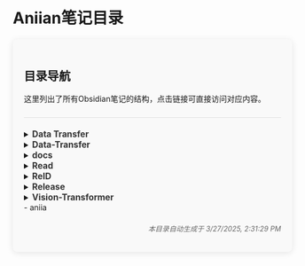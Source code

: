 # Aniian笔记目录

<div class="directory-container">
  <div class="directory-header">
    <h2>目录导航</h2>
    <p>这里列出了所有Obsidian笔记的结构，点击链接可直接访问对应内容。</p>
  </div>

  <div class="directory-content">
<details class="directory-folder">
  <summary><strong>Data Transfer</strong></summary>
  <div class="file-item">  - <a href="/aniian/Data-Transfer/Index" class="file-link">Index</a></div>
  <div class="file-item">  - <a href="/aniian/Data-Transfer/%E6%95%B0%E6%8D%AE%E7%9A%84%E9%A2%84%E5%A4%84%E7%90%86" class="file-link">数据的预处理</a></div>
  <div class="file-item">  - <a href="/aniian/Data-Transfer/%E6%9C%AA%E5%91%BD%E5%90%8D" class="file-link">未命名</a></div>
</details>
<details class="directory-folder">
  <summary><strong>Data-Transfer</strong></summary>
  <div class="file-item">  - <a href="/aniian/Data-Transfer/index" class="file-link">数据传输</a></div>
</details>
<details class="directory-folder">
  <summary><strong>docs</strong></summary>
  <div class="file-item">  - <a href="/aniian/docs/index" class="file-link">doc</a></div>
</details>
<details class="directory-folder">
  <summary><strong>Read</strong></summary>
  <details class="directory-folder">
    <summary><strong>Book</strong></summary>
    <details class="directory-folder">
      <summary><strong>AI-Engineering-Building-Applications-with-Foundation-Models</strong></summary>
      <div class="file-item">      - <a href="/aniian/Read/Book/AI-Engineering-Building-Applications-with-Foundation-Models/AI-Engineering-Building-Applications-with-Foundation-Models" class="file-link">AI-Engineering-Building-Applications-with-Foundation-Models</a></div>
      <div class="file-item">      - <a href="/aniian/Read/Book/AI-Engineering-Building-Applications-with-Foundation-Models/index" class="file-link">AI-Engineering-Building-Applications-with-Foundation-Model</a></div>
      <div class="file-item">      - <a href="/aniian/Read/Book/AI-Engineering-Building-Applications-with-Foundation-Models/%E7%AC%AC10%E7%AB%A0%EF%BC%9A-AI%E5%B7%A5%E7%A8%8B%E6%9E%B6%E6%9E%84%E5%92%8C%E7%94%A8%E6%88%B7%E5%8F%8D%E9%A6%88" class="file-link">第10章：-AI工程架构和用户反馈</a></div>
      <div class="file-item">      - <a href="/aniian/Read/Book/AI-Engineering-Building-Applications-with-Foundation-Models/%E7%AC%AC1%E7%AB%A0%EF%BC%9A-%E4%BB%8B%E7%BB%8D%E4%BD%BF%E7%94%A8%E5%9F%BA%E7%A1%80%E6%A8%A1%E5%9E%8B%E6%9E%84%E5%BB%BAAI%E5%BA%94%E7%94%A8" class="file-link">第1章：-介绍使用基础模型构建AI应用</a></div>
      <div class="file-item">      - <a href="/aniian/Read/Book/AI-Engineering-Building-Applications-with-Foundation-Models/%E7%AC%AC2%E7%AB%A0%EF%BC%9A-%E7%90%86%E8%A7%A3%E5%9F%BA%E7%A1%80%E6%A8%A1%E5%9E%8B" class="file-link">第2章：-理解基础模型</a></div>
      <div class="file-item">      - <a href="/aniian/Read/Book/AI-Engineering-Building-Applications-with-Foundation-Models/%E7%AC%AC3%E7%AB%A0%EF%BC%9A-%E8%AF%84%E4%BC%B0AI%E7%B3%BB%E7%BB%9F%E7%9A%84%E6%96%B9%E6%B3%95" class="file-link">第3章：-评估AI系统的方法</a></div>
      <div class="file-item">      - <a href="/aniian/Read/Book/AI-Engineering-Building-Applications-with-Foundation-Models/%E7%AC%AC4%E7%AB%A0%EF%BC%9A-%E8%AF%84%E4%BC%B0AI%E7%B3%BB%E7%BB%9F" class="file-link">第4章：-评估AI系统</a></div>
      <div class="file-item">      - <a href="/aniian/Read/Book/AI-Engineering-Building-Applications-with-Foundation-Models/%E7%AC%AC5%E7%AB%A0%EF%BC%9A-%E6%8F%90%E7%A4%BA%E5%B7%A5%E7%A8%8B%EF%BC%88Prompt-Engineering%EF%BC%89" class="file-link">第5章：-提示工程（Prompt-Engineering）</a></div>
      <div class="file-item">      - <a href="/aniian/Read/Book/AI-Engineering-Building-Applications-with-Foundation-Models/%E7%AC%AC6%E7%AB%A0%EF%BC%9A-%E6%A3%80%E7%B4%A2%E5%A2%9E%E5%BC%BA%E7%94%9F%E6%88%90%EF%BC%88RAG%EF%BC%89%E4%B8%8E%E6%99%BA%E8%83%BD%E4%BB%A3%E7%90%86%EF%BC%88Agents%EF%BC%89" class="file-link">第6章：-检索增强生成（RAG）与智能代理（Agents）</a></div>
      <div class="file-item">      - <a href="/aniian/Read/Book/AI-Engineering-Building-Applications-with-Foundation-Models/%E7%AC%AC7%E7%AB%A0%EF%BC%9A-%E5%BE%AE%E8%B0%83%EF%BC%88Finetuning%EF%BC%89" class="file-link">第7章：-微调（Finetuning）</a></div>
      <div class="file-item">      - <a href="/aniian/Read/Book/AI-Engineering-Building-Applications-with-Foundation-Models/%E7%AC%AC8%E7%AB%A0%EF%BC%9A-%E6%95%B0%E6%8D%AE%E9%9B%86%E5%B7%A5%E7%A8%8B-(Dataset-Engineering)" class="file-link">第8章：-数据集工程-(Dataset-Engineering)</a></div>
      <div class="file-item">      - <a href="/aniian/Read/Book/AI-Engineering-Building-Applications-with-Foundation-Models/%E7%AC%AC9%E7%AB%A0%EF%BC%9A-%E6%8E%A8%E7%90%86%E4%BC%98%E5%8C%96" class="file-link">第9章：-推理优化</a></div>
    </details>
    <details class="directory-folder">
      <summary><strong>Understanding-Deep-Learning</strong></summary>
      <div class="file-item">      - <a href="/aniian/Read/Book/Understanding-Deep-Learning/Deep-neural-networks-%E6%B7%B1%E5%BA%A6%E7%A5%9E%E7%BB%8F%E7%BD%91%E7%BB%9C" class="file-link">Deep-neural-networks-深度神经网络</a></div>
      <div class="file-item">      - <a href="/aniian/Read/Book/Understanding-Deep-Learning/index" class="file-link">Understanding-Deep-Learnin</a></div>
      <div class="file-item">      - <a href="/aniian/Read/Book/Understanding-Deep-Learning/Introduction-%E5%BC%95%E8%A8%80" class="file-link">Introduction-引言</a></div>
      <div class="file-item">      - <a href="/aniian/Read/Book/Understanding-Deep-Learning/Loss-functions-%E6%8D%9F%E5%A4%B1%E5%87%BD%E6%95%B0" class="file-link">Loss-functions-损失函数</a></div>
      <div class="file-item">      - <a href="/aniian/Read/Book/Understanding-Deep-Learning/Shallow-neural-networks-%E6%B5%85%E5%B1%82%E7%A5%9E%E7%BB%8F%E7%BD%91%E7%BB%9C" class="file-link">Shallow-neural-networks-浅层神经网络</a></div>
      <div class="file-item">      - <a href="/aniian/Read/Book/Understanding-Deep-Learning/Supervised-learning-%E7%9B%91%E7%9D%A3%E5%AD%A6%E4%B9%A0" class="file-link">Supervised-learning-监督学习</a></div>
      <div class="file-item">      - <a href="/aniian/Read/Book/Understanding-Deep-Learning/Understanding-Deep-Learning" class="file-link">Understanding-Deep-Learning</a></div>
    </details>
    <div class="file-item">    - <a href="/aniian/Read/Book/index" class="file-link">Book</a></div>
  </details>
  <details class="directory-folder">
    <summary><strong>Thesis</strong></summary>
    <div class="file-item">    - <a href="/aniian/Read/Thesis/2305.07027v1" class="file-link">2305.07027v1</a></div>
    <div class="file-item">    - <a href="/aniian/Read/Thesis/AirRoom%EF%BC%9AObjects-Matter-in-Room-Reidentification" class="file-link">AirRoom：Objects-Matter-in-Room-Reidentification</a></div>
    <div class="file-item">    - <a href="/aniian/Read/Thesis/An-Image-is-Worth-16x16-Words%EF%BC%9ATransformers-for-Image-Recognition-at-Scale" class="file-link">An-Image-is-Worth-16x16-Words：Transformers-for-Image-Recognition-at-Scale</a></div>
    <div class="file-item">    - <a href="/aniian/Read/Thesis/Attention-Is-All-You-Need" class="file-link">Attention-Is-All-You-Need</a></div>
    <div class="file-item">    - <a href="/aniian/Read/Thesis/Compress-image-to-patches-for-Vision-Transformer" class="file-link">Compress-image-to-patches-for-Vision-Transformer</a></div>
    <div class="file-item">    - <a href="/aniian/Read/Thesis/Deep-learning" class="file-link">Deep-learning</a></div>
    <div class="file-item">    - <a href="/aniian/Read/Thesis/EfficientNet%EF%BC%9A-Rethinking-Model-Scaling-for-Convolutional-Neural-Networks" class="file-link">EfficientNet：-Rethinking-Model-Scaling-for-Convolutional-Neural-Networks</a></div>
    <div class="file-item">    - <a href="/aniian/Read/Thesis/EfficientViT%EF%BC%9A-Memory-Efficient-Vision-Transformer-with-Cascaded-Group-Attention" class="file-link">EfficientViT：-Memory-Efficient-Vision-Transformer-with-Cascaded-Group-Attention</a></div>
    <div class="file-item">    - <a href="/aniian/Read/Thesis/FastReID%EF%BC%9AA-Pytorch-Toolbox-for-General-Instance-Re-identification" class="file-link">FastReID：A-Pytorch-Toolbox-for-General-Instance-Re-identification</a></div>
    <div class="file-item">    - <a href="/aniian/Read/Thesis/From-Poses-to-Identity%EF%BC%9ATraining-Free-Person-Re-Identification-via-Feature-Centralization" class="file-link">From-Poses-to-Identity：Training-Free-Person-Re-Identification-via-Feature-Centralization</a></div>
    <div class="file-item">    - <a href="/aniian/Read/Thesis/Improved-sheep-identification-and-tracking-algorithm-based-on-YOLOv5-%2B-SORT-methods" class="file-link">Improved-sheep-identification-and-tracking-algorithm-based-on-YOLOv5-+-SORT-methods</a></div>
    <div class="file-item">    - <a href="/aniian/Read/Thesis/index" class="file-link">Thesis</a></div>
    <div class="file-item">    - <a href="/aniian/Read/Thesis/MobileViTv3%EF%BC%9AMobile-Friendly-Vision-Transformer-with-Simple-and-Effective-Fusion-of-Local%2C-Global-and-Input-Features" class="file-link">MobileViTv3：Mobile-Friendly-Vision-Transformer-with-Simple-and-Effective-Fusion-of-Local,-Global-and-Input-Features</a></div>
    <div class="file-item">    - <a href="/aniian/Read/Thesis/MultiCamCows2024---A-Multi-view-Image-Dataset-for-AI-driven-Holstein-Friesian-Cattle-Re-Identification-on-a-Working-Farm" class="file-link">MultiCamCows2024---A-Multi-view-Image-Dataset-for-AI-driven-Holstein-Friesian-Cattle-Re-Identification-on-a-Working-Farm</a></div>
    <div class="file-item">    - <a href="/aniian/Read/Thesis/Multimodality-Adaptive-Transformer-and-Mutual-Learning-for-Unsupervised-Domain-Adaptation-Vehicle-Re-Identification" class="file-link">Multimodality-Adaptive-Transformer-and-Mutual-Learning-for-Unsupervised-Domain-Adaptation-Vehicle-Re-Identification</a></div>
    <div class="file-item">    - <a href="/aniian/Read/Thesis/Multispecies-Animal-Re-ID-Using-a-Large-Community-Curated-Dataset" class="file-link">Multispecies-Animal-Re-ID-Using-a-Large-Community-Curated-Dataset</a></div>
    <div class="file-item">    - <a href="/aniian/Read/Thesis/On-Layer-Normalization-in-the-Transformer-Architecture" class="file-link">On-Layer-Normalization-in-the-Transformer-Architecture</a></div>
    <div class="file-item">    - <a href="/aniian/Read/Thesis/PASS%EF%BC%9APart-Aware-Self-Supervised-Pre-Training-for-Person-Re-Identification" class="file-link">PASS：Part-Aware-Self-Supervised-Pre-Training-for-Person-Re-Identification</a></div>
    <div class="file-item">    - <a href="/aniian/Read/Thesis/PersonViT%EF%BC%9ALarge-scale-Self-supervised-VisionTransformer-for-Person-Re-Identification" class="file-link">PersonViT：Large-scale-Self-supervised-VisionTransformer-for-Person-Re-Identification</a></div>
    <div class="file-item">    - <a href="/aniian/Read/Thesis/Re-identification-for-long-term-tracking-and-management-of-health-and-welfare-challenges-in-pigs" class="file-link">Re-identification-for-long-term-tracking-and-management-of-health-and-welfare-challenges-in-pigs</a></div>
    <div class="file-item">    - <a href="/aniian/Read/Thesis/Self-Supervised-Pre-Training-for-Transformer-Based-Person-Re-Identification" class="file-link">Self-Supervised-Pre-Training-for-Transformer-Based-Person-Re-Identification</a></div>
    <div class="file-item">    - <a href="/aniian/Read/Thesis/Swin-Transformer%EF%BC%9AHierarchical-Vision-Transformer-using-Shifted-Windows" class="file-link">Swin-Transformer：Hierarchical-Vision-Transformer-using-Shifted-Windows</a></div>
    <div class="file-item">    - <a href="/aniian/Read/Thesis/Towards-Self-Supervision-for-Video-Identification-of-Individual-Holstein-Friesian-Cattle%EF%BC%9AThe-Cows2021-Dataset" class="file-link">Towards-Self-Supervision-for-Video-Identification-of-Individual-Holstein-Friesian-Cattle：The-Cows2021-Dataset</a></div>
    <div class="file-item">    - <a href="/aniian/Read/Thesis/Training-data-efficient-image-transformers-%26-distillation-through-attention" class="file-link">Training-data-efficient-image-transformers-&-distillation-through-attention</a></div>
    <div class="file-item">    - <a href="/aniian/Read/Thesis/TRANSFORMER-SQUARED%EF%BC%9ASELF-ADAPTIVE-LLMS" class="file-link">TRANSFORMER-SQUARED：SELF-ADAPTIVE-LLMS</a></div>
    <div class="file-item">    - <a href="/aniian/Read/Thesis/Transformers-without-Normalization" class="file-link">Transformers-without-Normalization</a></div>
    <div class="file-item">    - <a href="/aniian/Read/Thesis/TransReID%EF%BC%9ATransformer-based-Object-Re-Identification" class="file-link">TransReID：Transformer-based-Object-Re-Identification</a></div>
    <div class="file-item">    - <a href="/aniian/Read/Thesis/Understanding-the-Difficulty-of-Training-Transformers" class="file-link">Understanding-the-Difficulty-of-Training-Transformers</a></div>
    <div class="file-item">    - <a href="/aniian/Read/Thesis/Vision-Transformer-with-hierarchical-structure-and-windows-shifting-for-person-re-identification" class="file-link">Vision-Transformer-with-hierarchical-structure-and-windows-shifting-for-person-re-identification</a></div>
    <div class="file-item">    - <a href="/aniian/Read/Thesis/WildlifeDatasets%EF%BC%9A-An-open-source-toolkit-for-animal-re-identificat" class="file-link">WildlifeDatasets：-An-open-source-toolkit-for-animal-re-identificat</a></div>
  </details>
  <div class="file-item">  - <a href="/aniian/Read/index" class="file-link">阅读笔记</a></div>
</details>
<details class="directory-folder">
  <summary><strong>ReID</strong></summary>
  <div class="file-item">  - <a href="/aniian/ReID/1" class="file-link">1</a></div>
  <div class="file-item">  - <a href="/aniian/ReID/2025-3-18" class="file-link">2025-3-18</a></div>
  <div class="file-item">  - <a href="/aniian/ReID/FastReID%E7%BD%91%E7%BB%9C%E7%BB%93%E6%9E%84" class="file-link">安装可视化工具</a></div>
  <div class="file-item">  - <a href="/aniian/ReID/index" class="file-link">ReID 相关研究</a></div>
  <div class="file-item">  - <a href="/aniian/ReID/Overall-Process" class="file-link">Overall-Process</a></div>
  <div class="file-item">  - <a href="/aniian/ReID/ReID-%E6%95%B0%E6%8D%AE%E9%9B%86" class="file-link">ReID-数据集</a></div>
  <div class="file-item">  - <a href="/aniian/ReID/Reproduce-Fast-ReID-on-Tencent-Cloud-Studio-IDE" class="file-link">删除环境</a></div>
  <div class="file-item">  - <a href="/aniian/ReID/Todays" class="file-link">Todays</a></div>
  <div class="file-item">  - <a href="/aniian/ReID/%E9%87%8D%E8%AF%86%E5%88%AB%EF%BC%88ReID%EF%BC%89%E5%AD%A6%E4%B9%A0%E8%B7%AF%E5%BE%84" class="file-link">重识别（ReID）学习路径</a></div>
</details>
<details class="directory-folder">
  <summary><strong>Release</strong></summary>
  <div class="file-item">  - <a href="/aniian/Release/Idea" class="file-link">Idea</a></div>
  <div class="file-item">  - <a href="/aniian/Release/index" class="file-link">Releas</a></div>
  <div class="file-item">  - <a href="/aniian/Release/Main" class="file-link">Main</a></div>
  <div class="file-item">  - <a href="/aniian/Release/Prompt" class="file-link">Prompt</a></div>
  <div class="file-item">  - <a href="/aniian/Release/Remind" class="file-link">Remind</a></div>
  <div class="file-item">  - <a href="/aniian/Release/WebPages" class="file-link">WebPages</a></div>
  <div class="file-item">  - <a href="/aniian/Release/%E6%9C%AA%E5%91%BD%E5%90%8D" class="file-link">未命名</a></div>
</details>
<details class="directory-folder">
  <summary><strong>Vision-Transformer</strong></summary>
  <div class="file-item">  - <a href="/aniian/Vision-Transformer/CNN%E5%92%8CViT%E7%9A%84%E8%9E%8D%E5%90%88" class="file-link">CNN和ViT的融合</a></div>
  <div class="file-item">  - <a href="/aniian/Vision-Transformer/CNN%E6%B5%85%E5%B1%82%E6%8F%90%E5%8F%96" class="file-link">CNN浅层提取</a></div>
  <div class="file-item">  - <a href="/aniian/Vision-Transformer/CNN%E7%9A%84%E7%9A%84%E9%80%89%E6%8B%A9" class="file-link">CNN的的选择</a></div>
  <div class="file-item">  - <a href="/aniian/Vision-Transformer/Git" class="file-link">Git</a></div>
  <div class="file-item">  - <a href="/aniian/Vision-Transformer/Index" class="file-link">Index</a></div>
  <div class="file-item">  - <a href="/aniian/Vision-Transformer/MSHA%E6%95%B0%E6%8D%AE%E6%B5%81%E5%8A%A8" class="file-link">MSHA数据流动</a></div>
  <div class="file-item">  - <a href="/aniian/Vision-Transformer/Transformer-(ViT)-%E6%B5%81%E7%A8%8B%E5%8F%8A%E5%AE%9E%E4%BE%8B%E6%BC%94%E7%A4%BA" class="file-link">Transformer-(ViT)-流程及实例演示</a></div>
  <div class="file-item">  - <a href="/aniian/Vision-Transformer/Transformer%E5%92%8CVision-Transformer" class="file-link">Transformer和Vision-Transformer</a></div>
  <div class="file-item">  - <a href="/aniian/Vision-Transformer/ViT%EF%BC%88Vision-Transformer%EF%BC%89" class="file-link">ViT（Vision-Transformer）</a></div>
  <div class="file-item">  - <a href="/aniian/Vision-Transformer/VMware" class="file-link">VMware</a></div>
</details>
<div class="file-item">- <a href="/aniian/index" class="file-link">aniia</a></div>

  </div>

  <div class="directory-footer">
    <p><em>本目录自动生成于 3/27/2025, 2:31:29 PM</em></p>
  </div>
</div>

<style>
.directory-container {
  background-color: #f9f9f9;
  border-radius: 8px;
  padding: 20px;
  margin: 20px 0;
  box-shadow: 0 2px 12px rgba(0, 0, 0, 0.1);
}

.directory-header {
  border-bottom: 1px solid #e0e0e0;
  margin-bottom: 20px;
  padding-bottom: 10px;
}

.directory-content {
  overflow-x: auto;
}

.directory-content a {
  text-decoration: none;
  transition: color 0.2s;
}

.directory-content a:hover {
  color: #4CAF50;
  text-decoration: underline;
}

.directory-content strong {
  color: #333;
  font-size: 1.1em;
}

.directory-footer {
  margin-top: 20px;
  font-size: 0.9em;
  color: #666;
  text-align: right;
}
</style>
